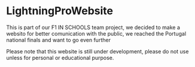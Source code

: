# LightningProWebsite

This is part of our F1 IN SCHOOLS team project, we decided to make a websito for better comunication with the public, we reached the Portugal national finals and want to go even further 

Please note that this website is still under development, please do not use unless for personal or educational purpose.
